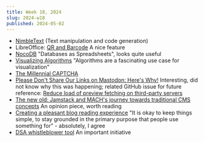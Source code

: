 ```yaml
---
title: Week 18, 2024
slug: 2024-w18
published: 2024-05-02
---
```


- [NimbleText](https://nimbletext.com/live) (Text manipulation and code generation)
- LibreOffice: [QR and Barcode](https://help.libreoffice.org/latest/en-US/text/shared/01/qrcode.html)
  A nice feature
- [NocoDB](https://nocodb.com)
  "Databases as Spreadsheets", looks quite useful
- [Visualizing Algorithms](https://bost.ocks.org/mike/algorithms/)
  "Algorithms are a fascinating use case for visualization"
- [The Millennial CAPTCHA](https://www.mcsweeneys.net/articles/the-millennial-captcha)
- [Please Don't Share Our Links on Mastodon: Here's Why!](https://news.itsfoss.com/mastodon-link-problem/)
  Interesting, did not know why this was happening; related GitHub issue for future reference: [Reduce load of preview fetching on third-party servers](https://github.com/mastodon/mastodon/issues/23662)
- [The new old: Jamstack and MACH's journey towards traditional CMS concepts](https://dri.es/the-new-old-jamstack-and-mach-journey-towards-traditional-cms-concepts)
  An opinion piece, worth reading
- [Creating a pleasant blog reading experience](https://www.markpitblado.me/blog/creating-a-pleasant-blog-reading-experience)
  "It is okay to keep things simple, to stay grounded in the primary purpose that people use something for" - absolutely, I agree
- [DSA whistleblower tool](https://digital-services-act-whistleblower.integrityline.app/)
  An important initiative
